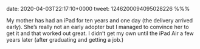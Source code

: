 date: 2020-04-03T22:17:10+0000
tweet: 1246200094095028226
%%%

My mother has had an iPad for ten years and one day (the delivery arrived early). She’s really not an early adopter but I managed to convince her to get it and that worked out great. I didn’t get my own until the iPad Air a few years later (after graduating and getting a job.)
